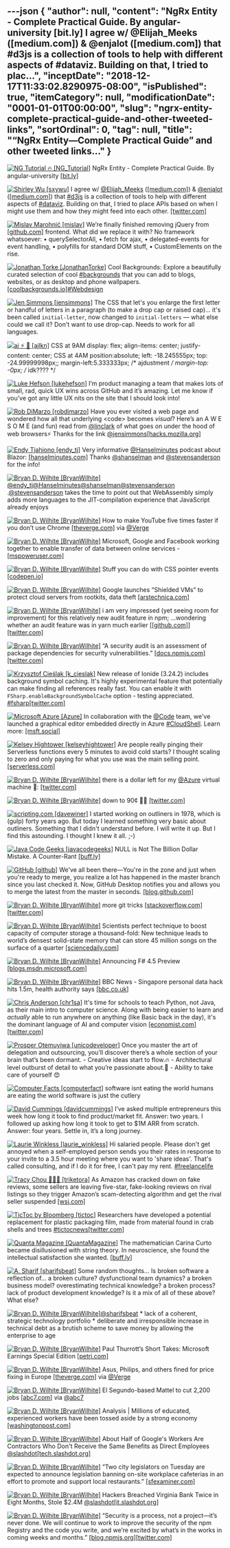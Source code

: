 ---json
{
  "author": null,
  "content": "NgRx Entity - Complete Practical Guide. By angular-university [bit.ly] I agree w/ @Elijah_Meeks ([medium.com]) &amp; @enjalot ([medium.com]) that #d3js is a collection of tools to help with different aspects of #dataviz. Building on that, I tried to plac...",
  "inceptDate": "2018-12-17T11:33:02.8290975-08:00",
  "isPublished": true,
  "itemCategory": null,
  "modificationDate": "0001-01-01T00:00:00",
  "slug": "ngrx-entity-complete-practical-guide-and-other-tweeted-links",
  "sortOrdinal": 0,
  "tag": null,
  "title": "“NgRx Entity—Complete Practical Guide” and other tweeted links…"
}
---

[<img alt="NG Tutorial 🔥 [NG_Tutorial]" src="https://songhay.blob.core.windows.net:443/shared-social-twitter/NG_Tutorial.jpg">](https://twitter.com/NG_Tutorial) NgRx Entity - Complete Practical Guide. By angular-university [[bit.ly]](http://bit.ly/2zyw3lT)

[<img alt="Shirley Wu [sxywu]" src="https://songhay.blob.core.windows.net:443/shared-social-twitter/sxywu.jpg">](https://t.co/3BNI4mxJ3x) I agree w/ [@Elijah_Meeks](http://twitter.com/@Elijah_Meeks) ([[medium.com]](https://medium.com/@Elijah_Meeks/d3-is-not-a-data-visualization-library-67ba549e8520)) &amp; [@enjalot](http://twitter.com/@enjalot) ([[medium.com]](https://medium.com/dailyjs/the-trouble-with-d3-4a84f7de011f)) that [#d3js](http://twitter.com/search?q='%23d3js) is a collection of tools to help with different aspects of [#dataviz](http://twitter.com/search?q='%23dataviz). Building on that, I tried to place APIs based on when I might use them and how they might feed into each other. [[twitter.com]](https://twitter.com/sxywu/status/1022661806559395841/photo/1)

[<img alt="Mislav Marohnić [mislav]" src="https://songhay.blob.core.windows.net:443/shared-social-twitter/mislav.jpg">](https://t.co/bCb4eCl9pQ) We’re finally finished removing jQuery from [[github.com]](http://GitHub.com) frontend. What did we replace it with? No framework whatsoever: • querySelectorAll, • fetch for ajax, • delegated-events for event handling, • polyfills for standard DOM stuff, • CustomElements on the rise. 

[<img alt="Jonathan Torke [JonathanTorke]" src="https://songhay.blob.core.windows.net:443/shared-social-twitter/JonathanTorke.jpg">](https://t.co/0XkdgvQwZp) Cool Backgrounds: Explore a beautifully curated selection of cool [#backgrounds](http://twitter.com/search?q='%23backgrounds) that you can add to blogs, websites, or as desktop and phone wallpapers. [[coolbackgrounds.io]](https://coolbackgrounds.io/)[#Webdesign](http://twitter.com/search?q='%23Webdesign)

[<img alt="Jen Simmons [jensimmons]" src="https://songhay.blob.core.windows.net:443/shared-social-twitter/jensimmons.jpg">](https://t.co/8FEcRMJN4d) The CSS that let's you enlarge the first letter or handful of letters in a paragraph (to make a drop cap or raised cap)… it's been called `initial-letter`, now changed to `initial-letters` — what else could we call it? Don't want to use drop-cap. Needs to work for all languages. 

[<img alt="aj ⚡️ 🍜 [ajlkn]" src="https://songhay.blob.core.windows.net:443/shared-social-twitter/ajlkn.jpg">](https://t.co/hOyVG2rAOy) CSS at 9AM display: flex; align-items: center; justify-content: center; CSS at 4AM position:absolute; left: -18.245555px; top: -24.99999998px;; margin-left:5.333333px; /* ajdustment */ margin-top: -0px; /* idk???? */ 

[<img alt="Luke Hefson [lukehefson]" src="https://songhay.blob.core.windows.net:443/shared-social-twitter/lukehefson.jpg">](https://t.co/oDFa2whITl) I’m product managing a team that makes lots of small, rad, quick UX wins across GitHub and it’s amazing. Let me know if you’ve got any little UX nits on the site that I should look into! 

[<img alt="Rob DiMarzo [robdimarzo]" src="https://songhay.blob.core.windows.net:443/shared-social-twitter/robdimarzo.jpg">](https://t.co/oeBhiVSYv5) Have you ever visited a web page and wondered how all that underlying &lt;code&gt; becomes *visual*? Here’s an A W E S O M E (and fun) read from [@linclark](http://twitter.com/@linclark) of what goes on under the hood of web browsers⚡️ Thanks for the link [@jensimmons](http://twitter.com/@jensimmons)[[hacks.mozilla.org]](https://hacks.mozilla.org/2017/08/inside-a-super-fast-css-engine-quantum-css-aka-stylo/)

[<img alt="Endy Tjahjono [endy_tj]" src="https://songhay.blob.core.windows.net:443/shared-social-twitter/endy_tj.jpg">](http://t.co/WhlU8GoWcY) Very informative [@Hanselminutes](http://twitter.com/@Hanselminutes) podcast about Blazor: [[hanselminutes.com]](https://hanselminutes.com/642/blazor-brings-net-to-web-assembly-with-steve-sanderson) Thanks [@shanselman](http://twitter.com/@shanselman) and [@stevensanderson](http://twitter.com/@stevensanderson) for the info! 

[<img alt="Bryan D. Wilhite [BryanWilhite]" src="https://songhay.blob.core.windows.net:443/shared-social-twitter/BryanWilhite.jpeg">](http://t.co/UNdqV0Z1zz)[@endy_tj](http://twitter.com/@endy_tj)[@Hanselminutes](http://twitter.com/@Hanselminutes)[@shanselman](http://twitter.com/@shanselman)[@stevensanderson](http://twitter.com/@stevensanderson) .[@stevensanderson](http://twitter.com/@stevensanderson) takes the time to point out that WebAssembly simply adds more languages to the JIT-compilation experience that JavaScript already enjoys 

[<img alt="Bryan D. Wilhite [BryanWilhite]" src="https://songhay.blob.core.windows.net:443/shared-social-twitter/BryanWilhite.jpeg">](http://t.co/UNdqV0Z1zz) How to make YouTube five times faster if you don’t use Chrome [[theverge.com]](https://www.theverge.com/2018/7/25/17611444/how-to-speed-up-youtube-microsoft-edge-safari-firefox?utm_campaign=theverge&utm_content=entry&utm_medium=social&utm_source=twitter) via [@Verge](http://twitter.com/@Verge)

[<img alt="Bryan D. Wilhite [BryanWilhite]" src="https://songhay.blob.core.windows.net:443/shared-social-twitter/BryanWilhite.jpeg">](http://t.co/UNdqV0Z1zz) Microsoft, Google and Facebook working together to enable transfer of data between online services - [[mspoweruser.com]](https://mspoweruser.com/microsoft-google-and-facebook-working-together-to-enable-transfer-of-data-between-online-services/)

[<img alt="Bryan D. Wilhite [BryanWilhite]" src="https://songhay.blob.core.windows.net:443/shared-social-twitter/BryanWilhite.jpeg">](http://t.co/UNdqV0Z1zz) Stuff you can do with CSS pointer events [[codepen.io]](https://codepen.io/MartijnCuppens/full/MBjqbM/)

[<img alt="Bryan D. Wilhite [BryanWilhite]" src="https://songhay.blob.core.windows.net:443/shared-social-twitter/BryanWilhite.jpeg">](http://t.co/UNdqV0Z1zz) Google launches “Shielded VMs” to protect cloud servers from rootkits, data theft [[arstechnica.com]](https://arstechnica.com/?post_type=post&p=1348851)

[<img alt="Bryan D. Wilhite [BryanWilhite]" src="https://songhay.blob.core.windows.net:443/shared-social-twitter/BryanWilhite.jpeg">](http://t.co/UNdqV0Z1zz) i am very impressed (yet seeing room for improvement) for this relatively new audit feature in npm; …wondering whether an audit feature was in yarn much earlier [[[github.com]](https://github.com/BryanWilhite/Songhay.Blog/issues/27)] [[twitter.com]](https://twitter.com/BryanWilhite/status/1023984343633412096/photo/1)

[<img alt="Bryan D. Wilhite [BryanWilhite]" src="https://songhay.blob.core.windows.net:443/shared-social-twitter/BryanWilhite.jpeg">](http://t.co/UNdqV0Z1zz) “A security audit is an assessment of package dependencies for security vulnerabilities.” [[docs.npmjs.com]](https://docs.npmjs.com/getting-started/running-a-security-audit)[[twitter.com]](https://twitter.com/BryanWilhite/status/1023984737080098817/photo/1)

[<img alt="Krzysztof Cieślak [k_cieslak]" src="https://songhay.blob.core.windows.net:443/shared-social-twitter/k_cieslak.jpg">](https://t.co/mEbDLSg0m9) New release of Ionide (3.24.2) includes background symbol caching. It's highly experimental feature that potentially can make finding all references really fast. You can enable it with `FSharp.enableBackgroundSymbolCache` option - testing appreciated. [#fsharp](http://twitter.com/search?q='%23fsharp)[[twitter.com]](https://twitter.com/k_cieslak/status/1022935028760760321/photo/1)

[<img alt="Microsoft Azure [Azure]" src="https://songhay.blob.core.windows.net:443/shared-social-twitter/Azure.jpg">](http://t.co/vFtkLITsAX) In collaboration with the [@Code](http://twitter.com/@Code) team, we've launched a graphical editor embedded directly in Azure [#CloudShell](http://twitter.com/search?q='%23CloudShell). Learn more: [[msft.social]](http://msft.social/oglpy6)

[<img alt="Kelsey Hightower [kelseyhightower]" src="https://songhay.blob.core.windows.net:443/shared-social-twitter/kelseyhightower.jpg">](https://t.co/34tXx3kx0x) Are people really pinging their Serverless functions every 5 minutes to avoid cold starts? I thought scaling to zero and only paying for what you use was the main selling point. [[serverless.com]](https://serverless.com/blog/keep-your-lambdas-warm)

[<img alt="Bryan D. Wilhite [BryanWilhite]" src="https://songhay.blob.core.windows.net:443/shared-social-twitter/BryanWilhite.jpeg">](http://t.co/UNdqV0Z1zz) there is a dollar left for my [@Azure](http://twitter.com/@Azure) virtual machine 😬: [[twitter.com]](https://twitter.com/BryanWilhite/status/1024054691036979201/photo/1)

[<img alt="Bryan D. Wilhite [BryanWilhite]" src="https://songhay.blob.core.windows.net:443/shared-social-twitter/BryanWilhite.jpeg">](http://t.co/UNdqV0Z1zz) down to 90¢ 😬😬 [[twitter.com]](https://twitter.com/BryanWilhite/status/1024093487191318528/photo/1)

[<img alt="scripting.com [davewiner]" src="https://songhay.blob.core.windows.net:443/shared-social-twitter/davewiner.jpg">](https://t.co/ztgzDGiyOj) I started working on outliners in 1978, which is (gulp) forty years ago. But today I learned something very basic about outliners. Something that I didn't understand before. I will write it up. But I find this astounding. I thought I knew it all. ;-) 

[<img alt="Java Code Geeks [javacodegeeks]" src="https://songhay.blob.core.windows.net:443/shared-social-twitter/javacodegeeks.png">](http://t.co/DivczES801) NULL is Not The Billion Dollar Mistake. A Counter-Rant [[buff.ly]](https://buff.ly/2Ls4WhM)

[<img alt="GitHub [github]" src="https://songhay.blob.core.windows.net:443/shared-social-twitter/github.jpg">](https://t.co/FoKGHcCyJJ) We've all been there—You're in the zone and just when you're ready to merge, you realize a lot has happened in the master branch since you last checked it. Now, GitHub Desktop notifies you and allows you to merge the latest from the master in seconds. [[blog.github.com]](https://blog.github.com/2018-07-30-github-desktop-1.3/)

[<img alt="Bryan D. Wilhite [BryanWilhite]" src="https://songhay.blob.core.windows.net:443/shared-social-twitter/BryanWilhite.jpeg">](http://t.co/UNdqV0Z1zz) more git tricks [[stackoverflow.com]](https://stackoverflow.com/questions/10697463/resolve-git-merge-conflicts-in-favor-of-their-changes-during-a-pull)[[twitter.com]](https://twitter.com/BryanWilhite/status/1023468082117791746/photo/1)

[<img alt="Bryan D. Wilhite [BryanWilhite]" src="https://songhay.blob.core.windows.net:443/shared-social-twitter/BryanWilhite.jpeg">](http://t.co/UNdqV0Z1zz) Scientists perfect technique to boost capacity of computer storage a thousand-fold: New technique leads to world’s densest solid-state memory that can store 45 million songs on the surface of a quarter [[sciencedaily.com]](https://www.sciencedaily.com/releases/2018/07/180723132055.htm)

[<img alt="Bryan D. Wilhite [BryanWilhite]" src="https://songhay.blob.core.windows.net:443/shared-social-twitter/BryanWilhite.jpeg">](http://t.co/UNdqV0Z1zz) Announcing F# 4.5 Preview [[blogs.msdn.microsoft.com]](https://blogs.msdn.microsoft.com/dotnet/2018/07/26/announcing-f-4-5-preview/)

[<img alt="Bryan D. Wilhite [BryanWilhite]" src="https://songhay.blob.core.windows.net:443/shared-social-twitter/BryanWilhite.jpeg">](http://t.co/UNdqV0Z1zz) BBC News - Singapore personal data hack hits 1.5m, health authority says [[bbc.co.uk]](https://www.bbc.co.uk/news/world-asia-44900507)

[<img alt="Chris Anderson [chr1sa]" src="https://songhay.blob.core.windows.net:443/shared-social-twitter/chr1sa.jpg">](http://t.co/IuFPNN3M70) It's time for schools to teach Python, not Java, as their main intro to computer science. Along with being easier to learn and *actually* able to run anywhere on anything (like Basic back in the day), it's the dominant language of AI and computer vision [[economist.com]](https://www.economist.com/science-and-technology/2018/07/19/python-has-brought-computer-programming-to-a-vast-new-audience?fsrc=scn/li/te/bl/ed/pythonhasbroughtcomputerprogrammingtoavastnewaudienceprogramminglanguages)[[twitter.com]](https://twitter.com/chr1sa/status/1023251302707388416/photo/1)

[<img alt="Prosper Otemuyiwa [unicodeveloper]" src="https://songhay.blob.core.windows.net:443/shared-social-twitter/unicodeveloper.jpg">](https://twitter.com/unicodeveloper) Once you master the art of delegation and outsourcing, you’ll discover there’s a whole section of your brain that’s been dormant. - Creative ideas start to flow.🔥 - Architectural level outburst of detail to what you’re passionate about.🚀 - Ability to take care of yourself 😍 

[<img alt="Computer Facts [computerfact]" src="https://songhay.blob.core.windows.net:443/shared-social-twitter/computerfact.jpg">](https://twitter.com/computerfact) software isnt eating the world humans are eating the world software is just the cutlery 

[<img alt="David Cummings [davidcummings]" src="https://songhay.blob.core.windows.net:443/shared-social-twitter/davidcummings.jpg">](https://t.co/N3zmDdZxRS) I’ve asked multiple entrepreneurs this week how long it took to find product/market fit. Answer: two years. I followed up asking how long it took to get to $1M ARR from scratch. Answer: four years. Settle in, it’s a long journey. 

[<img alt="Laurie Winkless [laurie_winkless]" src="https://songhay.blob.core.windows.net:443/shared-social-twitter/laurie_winkless.jpeg">](https://t.co/XIKE3OTcFL) Hi salaried people. Please don't get annoyed when a self-employed person sends you their rates in response to your invite to a 3.5 hour meeting where you want to 'share ideas'. That's called consulting, and if I do it for free, I can't pay my rent. [#freelancelife](http://twitter.com/search?q='%23freelancelife)

[<img alt="Tracy Chou 👩🏻‍💻 [triketora]" src="https://songhay.blob.core.windows.net:443/shared-social-twitter/triketora.jpg">](https://t.co/UZsag9Tf7n) As Amazon has cracked down on fake reviews, some sellers are leaving five-star, fake-looking reviews on rival listings so they trigger Amazon’s scam-detecting algorithm and get the rival seller suspended [[wsj.com]](https://www.wsj.com/articles/how-sellers-trick-amazon-to-boost-sales-1532750493)

[<img alt="TicToc by Bloomberg [tictoc]" src="https://songhay.blob.core.windows.net:443/shared-social-twitter/tictoc.jpg">](https://t.co/O0sSpXABY4) Researchers have developed a potential replacement for plastic packaging film, made from material found in crab shells and trees [#tictocnews](http://twitter.com/search?q='%23tictocnews)[[twitter.com]](https://twitter.com/tictoc/status/1023821825216786432/video/1)

[<img alt="Quanta Magazine [QuantaMagazine]" src="https://songhay.blob.core.windows.net:443/shared-social-twitter/QuantaMagazine.jpg">](https://t.co/3tm9sLOEkF) The mathematician Carina Curto became disillusioned with string theory. In neuroscience, she found the intellectual satisfaction she wanted. [[buff.ly]](https://buff.ly/2JOhJKC)

[<img alt="A. Sharif [sharifsbeat]" src="https://songhay.blob.core.windows.net:443/shared-social-twitter/sharifsbeat.jpg">](https://twitter.com/sharifsbeat) Some random thoughts... Is broken software a reflection of... a broken culture? dysfunctional team dynamics? a broken business model? overestimating technical knowledge? a broken process? lack of product development knowledge? Is it a mix of all of these above? What else? 

[<img alt="Bryan D. Wilhite [BryanWilhite]" src="https://songhay.blob.core.windows.net:443/shared-social-twitter/BryanWilhite.jpeg">](http://t.co/UNdqV0Z1zz)[@sharifsbeat](http://twitter.com/@sharifsbeat) * lack of a coherent, strategic technology portfolio * deliberate and irresponsible increase in technical debt as a brutish scheme to save money by allowing the enterprise to age 

[<img alt="Bryan D. Wilhite [BryanWilhite]" src="https://songhay.blob.core.windows.net:443/shared-social-twitter/BryanWilhite.jpeg">](http://t.co/UNdqV0Z1zz) Paul Thurrott’s Short Takes: Microsoft Earnings Special Edition [[petri.com]](https://www.petri.com/paul-thurrotts-short-takes-microsoft-earnings-special-edition-9)

[<img alt="Bryan D. Wilhite [BryanWilhite]" src="https://songhay.blob.core.windows.net:443/shared-social-twitter/BryanWilhite.jpeg">](http://t.co/UNdqV0Z1zz) Asus, Philips, and others fined for price fixing in Europe [[theverge.com]](https://www.theverge.com/2018/7/24/17606702/asus-philips-pioneer-denon-price-fixing-fine-eu) via [@Verge](http://twitter.com/@Verge)

[<img alt="Bryan D. Wilhite [BryanWilhite]" src="https://songhay.blob.core.windows.net:443/shared-social-twitter/BryanWilhite.jpeg">](http://t.co/UNdqV0Z1zz) El Segundo-based Mattel to cut 2,200 jobs [[abc7.com]](http://abc7.com/3823569/) via [@abc7](http://twitter.com/@abc7)

[<img alt="Bryan D. Wilhite [BryanWilhite]" src="https://songhay.blob.core.windows.net:443/shared-social-twitter/BryanWilhite.jpeg">](http://t.co/UNdqV0Z1zz) Analysis | Millions of educated, experienced workers have been tossed aside by a strong economy [[washingtonpost.com]](https://www.washingtonpost.com/business/2018/07/23/millions-educated-experienced-workers-have-been-tossed-aside-by-strong-economy/?tid=ss_tw&utm_term=.4bd1def87495)

[<img alt="Bryan D. Wilhite [BryanWilhite]" src="https://songhay.blob.core.windows.net:443/shared-social-twitter/BryanWilhite.jpeg">](http://t.co/UNdqV0Z1zz) About Half of Google's Workers Are Contractors Who Don't Receive the Same Benefits as Direct Employees [@slashdot](http://twitter.com/@slashdot)[[tech.slashdot.org]](https://tech.slashdot.org/story/18/07/25/1919228/about-half-of-googles-workers-are-contractors-who-dont-receive-the-same-benefits-as-direct-employees?utm_source=rss1.0mainlinkanon&utm_medium=feed)

[<img alt="Bryan D. Wilhite [BryanWilhite]" src="https://songhay.blob.core.windows.net:443/shared-social-twitter/BryanWilhite.jpeg">](http://t.co/UNdqV0Z1zz) “Two city legislators on Tuesday are expected to announce legislation banning on-site workplace cafeterias in an effort to promote and support local restaurants.” [[sfexaminer.com]](http://www.sfexaminer.com/supervisors-move-ban-workplace-cafeterias/)

[<img alt="Bryan D. Wilhite [BryanWilhite]" src="https://songhay.blob.core.windows.net:443/shared-social-twitter/BryanWilhite.jpeg">](http://t.co/UNdqV0Z1zz) Hackers Breached Virginia Bank Twice in Eight Months, Stole $2.4M [@slashdot](http://twitter.com/@slashdot)[[it.slashdot.org]](https://it.slashdot.org/story/18/07/24/157215/hackers-breached-virginia-bank-twice-in-eight-months-stole-24m?utm_source=rss1.0mainlinkanon&utm_medium=feed)

[<img alt="Bryan D. Wilhite [BryanWilhite]" src="https://songhay.blob.core.windows.net:443/shared-social-twitter/BryanWilhite.jpeg">](http://t.co/UNdqV0Z1zz) “Security is a process, not a project—it’s never done. We will continue to work to improve the security of the npm Registry and the code you write, and we’re excited by what’s in the works in coming weeks and months.” [[blog.npmjs.org]](https://blog.npmjs.org/post/173719309445/npm-audit-identify-and-fix-insecure)[[twitter.com]](https://twitter.com/BryanWilhite/status/1023985421422714881/photo/1)
